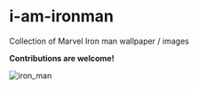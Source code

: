 # i-am-ironman
Collection of Marvel Iron man wallpaper / images

**Contributions are welcome!**


![iron_man](https://user-images.githubusercontent.com/5512765/57907432-0aebcb80-789b-11e9-9c31-aa67b0c94787.jpg)
